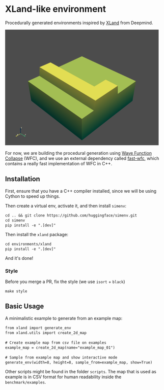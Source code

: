 # XLand-like environment

Procedurally generated environments inspired by [XLand](https://arxiv.org/abs/2107.12808) from Deepmind.

<img src="benchmark/media/maps.gif" width="500">

For now, we are building the procedural generation using [Wave Function Collapse](https://github.com/mxgmn/WaveFunctionCollapse) (WFC), and we use an external dependency called [fast-wfc](https://github.com/math-fehr/fast-wfc), which contains a really fast implementation of WFC in C++.

## Installation

First, ensure that you have a C++ compiler installed, since we will be using Cython to speed up things.

Then create a virtual env, activate it, and then install `simenv`:

```
cd .. && git clone https://github.com/huggingface/simenv.git
cd simenv
pip install -e ".[dev]"
```

Then install the `xland` package:

```
cd environments/xland
pip install -e ".[dev]"
```

And it's done!

### Style

Before you merge a PR, fix the style (we use `isort` + `black`)
```
make style
```

## Basic Usage

A minimalistic example to generate from an example map:

```
from xland import generate_env
from xland.utils import create_2d_map

# Create example map from csv file on examples
example_map = create_2d_map(name="example_map_01")

# Sample from example map and show interactive mode
generate_env(width=8, height=8, sample_from=example_map, show=True)
```

Other scripts might be found in the folder `scripts`. The map that is used as example is in CSV format for human readability inside the `benchmark/examples`.